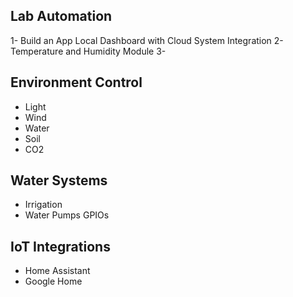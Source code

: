 ## Lab Automation

1- Build an App Local Dashboard with Cloud System Integration
2- Temperature and Humidity Module
3- 

## Environment Control

- Light
- Wind
- Water
- Soil
- CO2



## Water Systems

- Irrigation
- Water Pumps GPIOs



## IoT Integrations

- Home Assistant
- Google Home
